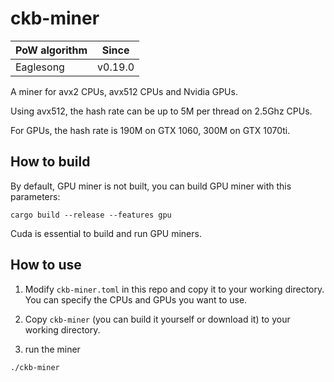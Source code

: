 # ckb-miner

| PoW algorithm | Since | 
| ----          | ----    |
|   Eaglesong   | v0.19.0 |

A miner for avx2 CPUs, avx512 CPUs and Nvidia GPUs.

Using avx512, the hash rate can be up to 5M per thread on 2.5Ghz CPUs.

For GPUs, the hash rate is 190M on GTX 1060, 300M on GTX 1070ti.

## How to build
By default, GPU miner is not built, you can build GPU miner with this parameters:
```
cargo build --release --features gpu
```
Cuda is essential to build and run GPU miners.

## How to use
1. Modify `ckb-miner.toml` in this repo and copy it to your working directory. You can specify the CPUs and GPUs you want to use.

2. Copy `ckb-miner` (you can build it yourself or download it) to your working directory.

3. run the miner

```
./ckb-miner
```

